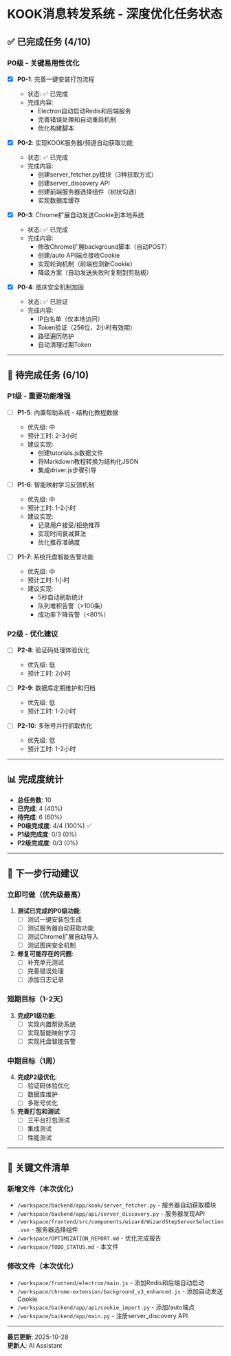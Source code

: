 # KOOK消息转发系统 - 深度优化任务状态

## ✅ 已完成任务 (4/10)

### P0级 - 关键易用性优化

- [x] **P0-1**: 完善一键安装打包流程
  - 状态: ✅ 已完成
  - 完成内容:
    - Electron自动启动Redis和后端服务
    - 完善错误处理和自动重启机制
    - 优化构建脚本

- [x] **P0-2**: 实现KOOK服务器/频道自动获取功能
  - 状态: ✅ 已完成
  - 完成内容:
    - 创建server_fetcher.py模块（3种获取方式）
    - 创建server_discovery API
    - 创建前端服务器选择组件（树状勾选）
    - 实现数据库缓存

- [x] **P0-3**: Chrome扩展自动发送Cookie到本地系统
  - 状态: ✅ 已完成
  - 完成内容:
    - 修改Chrome扩展background脚本（自动POST）
    - 创建/auto API端点接收Cookie
    - 实现轮询机制（前端检测新Cookie）
    - 降级方案（自动发送失败时复制到剪贴板）

- [x] **P0-4**: 图床安全机制加固
  - 状态: ✅ 已验证
  - 完成内容:
    - IP白名单（仅本地访问）
    - Token验证（256位，2小时有效期）
    - 路径遍历防护
    - 自动清理过期Token

---

## 📝 待完成任务 (6/10)

### P1级 - 重要功能增强

- [ ] **P1-5**: 内置帮助系统 - 结构化教程数据
  - 优先级: 中
  - 预计工时: 2-3小时
  - 建议实现:
    - 创建tutorials.js数据文件
    - 将Markdown教程转换为结构化JSON
    - 集成driver.js步骤引导

- [ ] **P1-6**: 智能映射学习反馈机制
  - 优先级: 中
  - 预计工时: 1-2小时
  - 建议实现:
    - 记录用户接受/拒绝推荐
    - 实现时间衰减算法
    - 优化推荐准确度

- [ ] **P1-7**: 系统托盘智能告警功能
  - 优先级: 中
  - 预计工时: 1小时
  - 建议实现:
    - 5秒自动刷新统计
    - 队列堆积告警（>100条）
    - 成功率下降告警（<80%）

### P2级 - 优化建议

- [ ] **P2-8**: 验证码处理体验优化
  - 优先级: 低
  - 预计工时: 2小时

- [ ] **P2-9**: 数据库定期维护和归档
  - 优先级: 低
  - 预计工时: 1-2小时

- [ ] **P2-10**: 多账号并行抓取优化
  - 优先级: 低
  - 预计工时: 1-2小时

---

## 📊 完成度统计

- **总任务数**: 10
- **已完成**: 4 (40%)
- **待完成**: 6 (60%)
- **P0级完成度**: 4/4 (100%) ✅
- **P1级完成度**: 0/3 (0%)
- **P2级完成度**: 0/3 (0%)

---

## 🎯 下一步行动建议

### 立即可做（优先级最高）

1. **测试已完成的P0级功能**:
   - [ ] 测试一键安装包生成
   - [ ] 测试服务器自动获取功能
   - [ ] 测试Chrome扩展自动导入
   - [ ] 测试图床安全机制

2. **修复可能存在的问题**:
   - [ ] 补充单元测试
   - [ ] 完善错误处理
   - [ ] 添加日志记录

### 短期目标（1-2天）

3. **完成P1级功能**:
   - [ ] 实现内置帮助系统
   - [ ] 实现智能映射学习
   - [ ] 实现托盘智能告警

### 中期目标（1周）

4. **完成P2级优化**:
   - [ ] 验证码体验优化
   - [ ] 数据库维护
   - [ ] 多账号优化

5. **完善打包和测试**:
   - [ ] 三平台打包测试
   - [ ] 集成测试
   - [ ] 性能测试

---

## 📌 关键文件清单

### 新增文件（本次优化）

- `/workspace/backend/app/kook/server_fetcher.py` - 服务器自动获取模块
- `/workspace/backend/app/api/server_discovery.py` - 服务器发现API
- `/workspace/frontend/src/components/wizard/WizardStepServerSelection.vue` - 服务器选择组件
- `/workspace/OPTIMIZATION_REPORT.md` - 优化完成报告
- `/workspace/TODO_STATUS.md` - 本文件

### 修改文件（本次优化）

- `/workspace/frontend/electron/main.js` - 添加Redis和后端自动启动
- `/workspace/chrome-extension/background_v3_enhanced.js` - 添加自动发送Cookie
- `/workspace/backend/app/api/cookie_import.py` - 添加/auto端点
- `/workspace/backend/app/main.py` - 注册server_discovery API

---

**最后更新**: 2025-10-28  
**更新人**: AI Assistant
